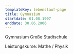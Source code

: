 ```yaml
---
templateKey: lebenslauf-page
title: Gymnasium
startdate: 01.08.1997
enddate: 30.06.2006
---
```

Gymnasium Große Stadtschule

Leistungskurse: Mathe / Physik